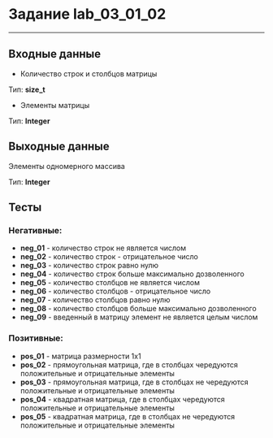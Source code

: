 # Задание lab_03_01_02
***
## Входные данные
- Количество строк и столбцов матрицы

Тип: **size_t**

- Элементы матрицы

Тип: **Integer**


## Выходные данные
Элементы одномерного массива

Тип: **Integer**

## Тесты
### Негативные:
- **neg_01** - количество строк не является числом
- **neg_02** - количество строк - отрицательное число
- **neg_03** - количество строк равно нулю
- **neg_04** - количество строк больше максимально дозволенного 
- **neg_05** - количество столбцов не является числом
- **neg_06** - количество столбцов - отрицательное число
- **neg_07** - количество столбцов равно нулю
- **neg_08** - количество столбцов больше максимально дозволенного
- **neg_09** - введенный в матрицу элемент не является целым числом

### Позитивные:
- **pos_01** - матрица размерности 1x1
- **pos_02** - прямоугольная матрица, где в столбцах чередуются положительные и отрицательные элементы
- **pos_03** - прямоугольная матрица, где в столбцах не чередуются положительные и отрицательные элементы
- **pos_04** - квадратная матрица, где в столбцах чередуются положительные и отрицательные элементы
- **pos_05** - квадратная матрица, где в столбцах не чередуются положительные и отрицательные элементы